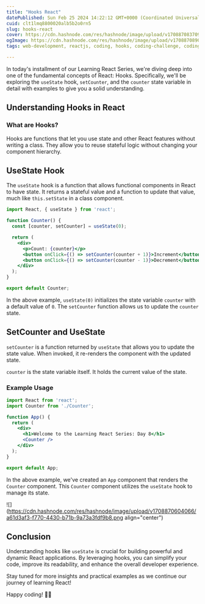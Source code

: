```yaml
---
title: "Hooks React"
datePublished: Sun Feb 25 2024 14:22:12 GMT+0000 (Coordinated Universal Time)
cuid: clt1lmq8800020alb5b2o0rn5
slug: hooks-react
cover: https://cdn.hashnode.com/res/hashnode/image/upload/v1708870837097/79f45d73-a6e3-4e99-99f4-cd82fc0c3d9e.png
ogImage: https://cdn.hashnode.com/res/hashnode/image/upload/v1708870890762/2a902531-946a-40fe-b6ec-a14f502a7522.jpeg
tags: web-development, reactjs, coding, hooks, coding-challenge, coding-journey, learn-in-public

---
```


In today's installment of our Learning React Series, we're diving deep into one of the fundamental concepts of React: Hooks. Specifically, we'll be exploring the `useState` hook, `setCounter`, and the `counter` state variable in detail with examples to give you a solid understanding.

## Understanding Hooks in React

### What are Hooks?

Hooks are functions that let you use state and other React features without writing a class. They allow you to reuse stateful logic without changing your component hierarchy.

## UseState Hook

The `useState` hook is a function that allows functional components in React to have state. It returns a stateful value and a function to update that value, much like `this.setState` in a class component.

```jsx
import React, { useState } from 'react';

function Counter() {
  const [counter, setCounter] = useState(0);

  return (
    <div>
      <p>Count: {counter}</p>
      <button onClick={() => setCounter(counter + 1)}>Increment</button>
      <button onClick={() => setCounter(counter - 1)}>Decrement</button>
    </div>
  );
}

export default Counter;
```

In the above example, `useState(0)` initializes the state variable `counter` with a default value of `0`. The `setCounter` function allows us to update the `counter` state.

## SetCounter and UseState

`setCounter` is a function returned by `useState` that allows you to update the state value. When invoked, it re-renders the component with the updated state.

`counter` is the state variable itself. It holds the current value of the state.

### Example Usage

```jsx
import React from 'react';
import Counter from './Counter';

function App() {
  return (
    <div>
      <h1>Welcome to the Learning React Series: Day 8</h1>
      <Counter />
    </div>
  );
}

export default App;
```

In the above example, we've created an `App` component that renders the `Counter` component. This `Counter` component utilizes the `useState` hook to manage its state.

![](https://cdn.hashnode.com/res/hashnode/image/upload/v1708870604066/a61d3af3-f770-4430-b71b-9a73a3fdf9b8.png align="center")

## Conclusion

Understanding hooks like `useState` is crucial for building powerful and dynamic React applications. By leveraging hooks, you can simplify your code, improve its readability, and enhance the overall developer experience.

Stay tuned for more insights and practical examples as we continue our journey of learning React!

Happy coding! 🚀✨